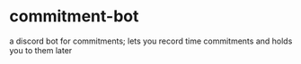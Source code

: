 # commitment-bot
a discord bot for commitments; lets you record time commitments and holds you to them later
